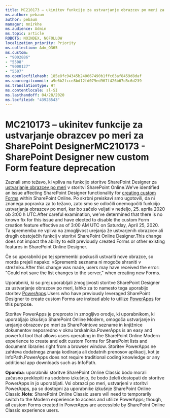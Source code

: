 ```yaml
---
title: MC210173 – ukinitev funkcije za ustvarjanje obrazcev po meri za SharePoint Designer
ms.author: pebaum
author: pebaum
manager: mnirkhe
ms.audience: Admin
ms.topic: article
ROBOTS: NOINDEX, NOFOLLOW
localization_priority: Priority
ms.collection: Adm_O365
ms.custom:
- "9002886"
- "5508"
- "9000127"
- "5507"
ms.openlocfilehash: 185e8fc94345b240667490b1ffc63af8459d8daf
ms.sourcegitcommit: a9e6b2fcce8bd12fd079ed967f426b67d5c6d239
ms.translationtype: HT
ms.contentlocale: sl-SI
ms.lasthandoff: 04/28/2020
ms.locfileid: "43928543"
---
```

# <a name="mc210173---sharepoint-designer-new-custom-form-feature-deprecation"></a><span data-ttu-id="f0299-102">MC210173 – ukinitev funkcije za ustvarjanje obrazcev po meri za SharePoint Designer</span><span class="sxs-lookup"><span data-stu-id="f0299-102">MC210173 - SharePoint Designer new custom Form feature deprecation</span></span>

<span data-ttu-id="f0299-103">Zaznali smo težavo, ki vpliva na funkcijo storitve SharePoint Designer za [ustvarjanje obrazcev po meri](https://support.microsoft.com/en-us/office/create-a-custom-list-form-using-sharepoint-designer-917d8fdb-ee00-4441-adb3-a94612d1d105?ui=en-us&rs=en-us&ad=us#bm2) v storitvi SharePoint Online.</span><span class="sxs-lookup"><span data-stu-id="f0299-103">We’ve identified an issue affecting SharePoint Designer functionality for [creating custom Forms](https://support.microsoft.com/en-us/office/create-a-custom-list-form-using-sharepoint-designer-917d8fdb-ee00-4441-adb3-a94612d1d105?ui=en-us&rs=en-us&ad=us#bm2) within SharePoint Online.</span></span> <span data-ttu-id="f0299-104">Po skrbni preiskavi smo ugotovili, da ni znanega popravka za to težavo, zato smo se odločili onemogočiti funkcijo ustvarjanja obrazcev po meri, kar bo začelo veljati v nedeljo, 25. aprila 2020 ob 3:00 h UTC.</span><span class="sxs-lookup"><span data-stu-id="f0299-104">After careful examination, we’ve determined that there is no known fix for this issue and have elected to disable the custom Form creation feature effective as of 3:00 AM UTC on Saturday, April 25, 2020.</span></span> <span data-ttu-id="f0299-105">Ta sprememba ne vpliva na zmogljivost urejanja že ustvarjenih obrazcev ali drugih obstoječih funkcij v storitvi SharePoint Online Designer.</span><span class="sxs-lookup"><span data-stu-id="f0299-105">This change does not impact the ability to edit previously created Forms or other existing features in SharePoint Online Designer.</span></span>

<span data-ttu-id="f0299-106">Če so uporabniki po tej spremembi poskusili ustvariti nove obrazce, so morda prejeli napako: »Sprememb seznama ni mogoče shraniti v strežnik«.</span><span class="sxs-lookup"><span data-stu-id="f0299-106">After this change was made, users may have received the error: "Could not save the list changes to the server," when creating new Forms.</span></span>

<span data-ttu-id="f0299-107">Uporabniki, ki so prej uporabljali zmogljivosti storitve SharePoint Designer za ustvarjanje obrazcev po meri, lahko za to namesto tega uporabijo storitev [PowerApps](https://docs.microsoft.com/powerapps/maker/canvas-apps/customize-list-form).</span><span class="sxs-lookup"><span data-stu-id="f0299-107">Users who have previously leveraged SharePoint Designer to create custom Forms are instead able to utilize [PowerApps](https://docs.microsoft.com/powerapps/maker/canvas-apps/customize-list-form) for this purpose.</span></span>

<span data-ttu-id="f0299-108">Storitev PowerApps je preprosto in zmogljivo orodje, ki uporabnikom, ki uporabljajo izkušnjo SharePoint Online Modern, omogoča ustvarjanje in urejanje obrazcev po meri za SharePointove sezname in knjižnice dokumentov neposredno v oknu brskalnika.</span><span class="sxs-lookup"><span data-stu-id="f0299-108">PowerApps is an easy and powerful tool that allows users operating in the SharePoint Online Modern experience to create and edit custom Forms for SharePoint lists and document libraries right from a browser window.</span></span> <span data-ttu-id="f0299-109">Storitev PowerApps ne zahteva dodatnega znanja kodiranja ali dodatnih prenosov aplikacij, kot je InfoPath.</span><span class="sxs-lookup"><span data-stu-id="f0299-109">PowerApps does not require traditional coding knowledge or any additional app downloads such as InfoPath.</span></span>

<span data-ttu-id="f0299-110">**Opomba**: uporabniki storitve SharePoint Online Classic bodo morali začasno preklopiti na sodobno izkušnjo, če bodo želeli dostopati do storitve PowerApps in jo uporabljati. Vsi obrazci po meri, ustvarjeni v storitvi PowerApps, pa so dostopni za uporabnike izkušnje SharePoint Online Classic.</span><span class="sxs-lookup"><span data-stu-id="f0299-110">**Note**: SharePoint Online Classic users will need to temporarily switch to the Modern experience to access and utilize PowerApps; though, all custom Forms created in PowerApps are accessible by SharePoint Online Classic experience users.</span></span>
